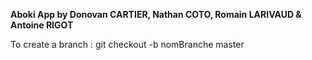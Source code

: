 <b>Aboki App by Donovan CARTIER, Nathan COTO, Romain LARIVAUD & Antoine RIGOT</b>

To create a branch : git checkout -b nomBranche master
